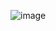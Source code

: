 ![image](https://user-images.githubusercontent.com/54412808/193023063-e499217d-c81d-475a-9d32-19661b2d200c.png)
